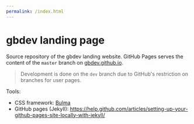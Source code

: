 ```yaml
---
permalink: /index.html
---
```


# gbdev landing page

Source repository of the gbdev landing website. GitHub Pages serves the content of the `master` branch on [gbdev.github.io](https://gbdev.github.io). 

> Development is done on the `dev` branch due to GitHub's restriction on branches for user pages.

Tools:

- CSS framework: [Bulma](https://bulma.io/)
- GitHub pages (Jekyll): https://help.github.com/articles/setting-up-your-github-pages-site-locally-with-jekyll/
